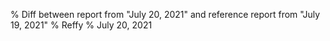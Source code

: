 % Diff between report from "July 20, 2021" and reference report from "July 19, 2021"
% Reffy
% July 20, 2021

